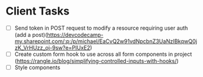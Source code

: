 # Client Tasks

- [ ] Send token in POST request to modify a resource requiring user auth (add a post)(https://devcodecamp-my.sharepoint.com/:p:/p/michael/EaCvQ2w91vdNpcbnZ3UaNzIBkqwQ0jzK_VrHUzz_oj-9sw?e=PIUxE2)
- [ ] Create custom form hook to use across all form components in project (https://rangle.io/blog/simplifying-controlled-inputs-with-hooks/)
- [ ] Style components
